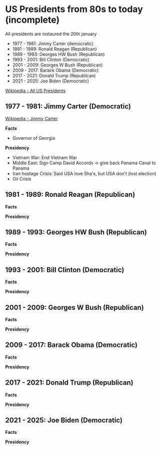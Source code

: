 # US Presidents from 80s to today (incomplete)

All presidents are instaured the 20th january

- 1977 - 1981: Jimmy Carter (democratic)
- 1981 - 1989: Ronald Reagan (Republican)
- 1989 - 1993: Georges HW Bush (Republican)
- 1993 - 2001: Bill Clinton (Democratic)
- 2001 - 2009: Georges W Bush (Republican)
- 2009 - 2017: Barack Obama (Democratic)
- 2017 - 2021: Donald Trump (Republican)
- 2021 - 2025: Joe Biden (Democratic)

[Wikipedia - All US Presidents](https://en.wikipedia.org/wiki/List_of_presidents_of_the_United_States)

## 1977 - 1981: Jimmy Carter (Democratic)

[Wikipedia - Jimmy Carter](https://en.wikipedia.org/wiki/Jimmy_Carter)

**Facts**

- Governor of Georgia

**Presidency**

- Vietnam War: End Vietnam War
- Middle East: Sign Camp David Accords -> give back Panama Canal to Panama
- Iran hostage Crisis: Said USA love Sha's, but USA don't (lost election)
- Oil Crisis

## 1981 - 1989: Ronald Reagan (Republican)

**Facts**




**Presidency**


## 1989 - 1993: Georges HW Bush (Republican)

**Facts**


**Presidency**

## 1993 - 2001: Bill Clinton (Democratic)

**Facts**


**Presidency**

## 2001 - 2009: Georges W Bush (Republican)

**Facts**


**Presidency**

## 2009 - 2017: Barack Obama (Democratic)

**Facts**


**Presidency**

## 2017 - 2021: Donald Trump (Republican)

**Facts**


**Presidency**

## 2021 - 2025: Joe Biden (Democratic)

**Facts**


**Presidency**

